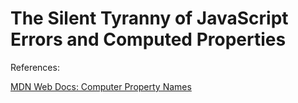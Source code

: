 # The Silent Tyranny of JavaScript Errors and Computed Properties


References:

[MDN Web Docs: Computer Property Names](https://developer.mozilla.org/en-US/docs/Web/JavaScript/Reference/Operators/Object_initializer#Computed_property_names)
